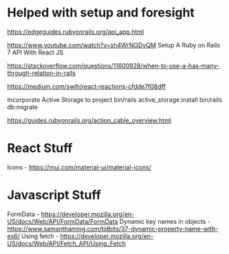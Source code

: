 # Helped with setup and foresight

https://edgeguides.rubyonrails.org/api_app.html

https://www.youtube.com/watch?v=sh4WrNGDvQM
Setup A Ruby on Rails 7 API With React JS

https://stackoverflow.com/questions/11600928/when-to-use-a-has-many-through-relation-in-rails

https://medium.com/swlh/react-reactions-cfdde7f08dff

Incorporate Active Storage to project
bin/rails active_storage:install
bin/rails db:migrate

https://guides.rubyonrails.org/action_cable_overview.html

# React Stuff

Icons - https://mui.com/material-ui/material-icons/

# Javascript Stuff
FormData - https://developer.mozilla.org/en-US/docs/Web/API/FormData/FormData
Dynamic key names in objects - https://www.samanthaming.com/tidbits/37-dynamic-property-name-with-es6/
Using fetch - https://developer.mozilla.org/en-US/docs/Web/API/Fetch_API/Using_Fetch

